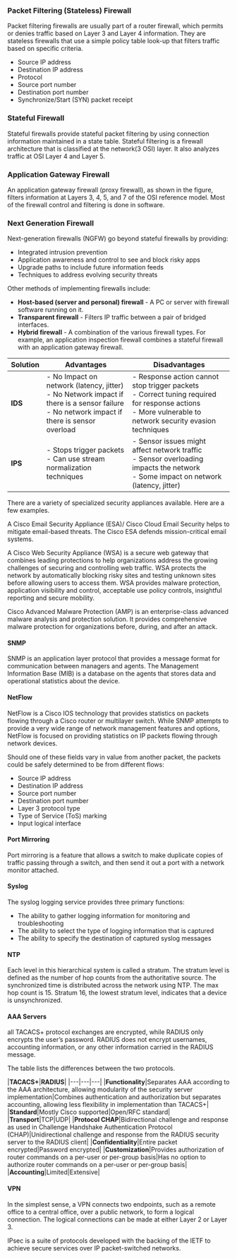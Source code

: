 ### Packet Filtering (Stateless) Firewall 
Packet filtering firewalls are usually part of a router firewall, which permits or denies traffic based on Layer 3 and Layer 4 information. They are stateless firewalls that use a simple policy table look-up that filters traffic based on specific criteria.
- Source IP address
- Destination IP address
- Protocol
- Source port number
- Destination port number
- Synchronize/Start (SYN) packet receipt
### Stateful Firewall
Stateful firewalls provide stateful packet filtering by using connection information maintained in a state table. Stateful filtering is a firewall architecture that is classified at the network(3 OSI) layer. It also analyzes traffic at OSI Layer 4 and Layer 5.
### Application Gateway Firewall
An application gateway firewall (proxy firewall), as shown in the figure, filters information at Layers 3, 4, 5, and 7 of the OSI reference model. Most of the firewall control and filtering is done in software.
### Next Generation Firewall
Next-generation firewalls (NGFW) go beyond stateful firewalls by providing:
- Integrated intrusion prevention
- Application awareness and control to see and block risky apps
- Upgrade paths to include future information feeds
- Techniques to address evolving security threats

Other methods of implementing firewalls include:
- **Host-based (server and personal) firewall** - A PC or server with firewall software running on it.
- **Transparent firewall** - Filters IP traffic between a pair of bridged interfaces.
- **Hybrid firewall** - A combination of the various firewall types. For example, an application inspection firewall combines a stateful firewall with an application gateway firewall.

| **Solution** | **Advantages**                                                                                                                                  | **Disadvantages**                                                                                                                                           |
| ------------ | ----------------------------------------------------------------------------------------------------------------------------------------------- | ----------------------------------------------------------------------------------------------------------------------------------------------------------- |
| **IDS**      | - No Impact on network (latency, jitter)<br>- No Network impact if there is a sensor failure<br>- No network impact if there is sensor overload | - Response action cannot stop trigger packets<br>- Correct tuning required for response actions<br>- More vulnerable to network security evasion techniques |
| **IPS**      | - Stops trigger packets<br>- Can use stream normalization techniques                                                                            | - Sensor issues might affect network traffic<br>- Sensor overloading impacts the network<br>- Some impact on network (latency, jitter)                      |

There are a variety of specialized security appliances available. Here are a few examples.

A Cisco Email Security Appliance (ESA)/ Cisco Cloud Email Security helps to mitigate email-based threats. The Cisco ESA defends mission-critical email systems.

A Cisco Web Security Appliance (WSA) is a secure web gateway that combines leading protections to help organizations address the growing challenges of securing and controlling web traffic. WSA protects the network by automatically blocking risky sites and testing unknown sites before allowing users to access them. WSA provides malware protection, application visibility and control, acceptable use policy controls, insightful reporting and secure mobility.

Cisco Advanced Malware Protection (AMP) is an enterprise-class advanced malware analysis and protection solution. It provides comprehensive malware protection for organizations before, during, and after an attack.

#### SNMP
SNMP is an application layer protocol that provides a message format for communication between managers and agents. The Management Information Base (MIB) is a database on the agents that stores data and operational statistics about the device.

#### NetFlow
NetFlow is a Cisco IOS technology that provides statistics on packets flowing through a Cisco router or multilayer switch. While SNMP attempts to provide a very wide range of network management features and options, NetFlow is focused on providing statistics on IP packets flowing through network devices.

Should one of these fields vary in value from another packet, the packets could be safely determined to be from different flows:

- Source IP address
- Destination IP address
- Source port number
- Destination port number
- Layer 3 protocol type
- Type of Service (ToS) marking
- Input logical interface


#### Port Mirroring
Port mirroring is a feature that allows a switch to make duplicate copies of traffic passing through a switch, and then send it out a port with a network monitor attached.


#### Syslog
The syslog logging service provides three primary functions:
- The ability to gather logging information for monitoring and troubleshooting
- The ability to select the type of logging information that is captured
- The ability to specify the destination of captured syslog messages

#### NTP
Each level in this hierarchical system is called a stratum. The stratum level is defined as the number of hop counts from the authoritative source. The synchronized time is distributed across the network using NTP.
The max hop count is 15. Stratum 16, the lowest stratum level, indicates that a device is unsynchronized.

#### AAA Servers
all TACACS+ protocol exchanges are encrypted, while RADIUS only encrypts the user’s password. RADIUS does not encrypt usernames, accounting information, or any other information carried in the RADIUS message.

The table lists the differences between the two protocols.

|**TACACS+**|**RADIUS**|
|---|---|---|
|**Functionality**|Separates AAA according to the AAA architecture, allowing modularity of the security server implementation|Combines authentication and authorization but separates accounting, allowing less flexibility in implementation than TACACS+|
|**Standard**|Mostly Cisco supported|Open/RFC standard|
|**Transport**|TCP|UDP|
|**Protocol CHAP**|Bidirectional challenge and response as used in Challenge Handshake Authentication Protocol (CHAP)|Unidirectional challenge and response from the RADIUS security server to the RADIUS client|
|**Confidentiality**|Entire packet encrypted|Password encrypted|
|**Customization**|Provides authorization of router commands on a per-user or per-group basis|Has no option to authorize router commands on a per-user or per-group basis|
|**Accounting**|Limited|Extensive|

#### VPN
In the simplest sense, a VPN connects two endpoints, such as a remote office to a central office, over a public network, to form a logical connection. The logical connections can be made at either Layer 2 or Layer 3.

IPsec is a suite of protocols developed with the backing of the IETF to achieve secure services over IP packet-switched networks.
















































































































